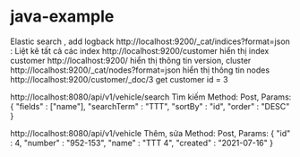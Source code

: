 # java-example
Elastic search , add logback
http://localhost:9200/_cat/indices?format=json : Liệt kê tất cả các index
http://localhost:9200/customer hiển thị index customer
http://localhost:9200/ hiển thị thông tin version, cluster
http://localhost:9200/_cat/nodes?format=json hiển thị thông tin nodes
http://localhost:9200/customer/_doc/3 get customer id = 3

http://localhost:8080/api/v1/vehicle/search Tìm kiếm
Method: Post, 
Params: {
    "fields" : ["name"],
    "searchTerm" : "TTT",
    "sortBy" : "id",
    "order" : "DESC"
}

http://localhost:8080/api/v1/vehicle Thêm, sửa
Method: Post,
Params: {
    "id" : 4,
    "number" : "952-153",
    "name" : "TTT 4",
    "created" : "2021-07-16"
}
